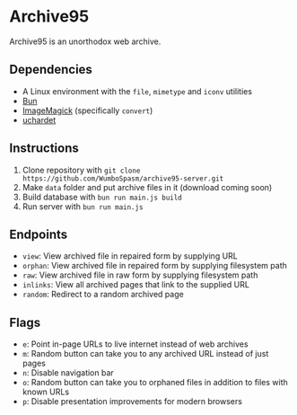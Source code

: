 # Archive95
Archive95 is an unorthodox web archive.

## Dependencies
- A Linux environment with the `file`, `mimetype` and `iconv` utilities
- [Bun](https://bun.sh/)
- [ImageMagick](https://imagemagick.org/) (specifically `convert`)
- [uchardet](https://www.freedesktop.org/wiki/Software/uchardet/)

## Instructions
1. Clone repository with `git clone https://github.com/WumboSpasm/archive95-server.git`
2. Make `data` folder and put archive files in it (download coming soon)
3. Build database with `bun run main.js build`
4. Run server with `bun run main.js`

## Endpoints
- `view`: View archived file in repaired form by supplying URL
- `orphan`: View archived file in repaired form by supplying filesystem path
- `raw`: View archived file in raw form by supplying filesystem path
- `inlinks`: View all archived pages that link to the supplied URL
- `random`: Redirect to a random archived page

## Flags
- `e`: Point in-page URLs to live internet instead of web archives
- `m`: Random button can take you to any archived URL instead of just pages
- `n`: Disable navigation bar
- `o`: Random button can take you to orphaned files in addition to files with known URLs
- `p`: Disable presentation improvements for modern browsers